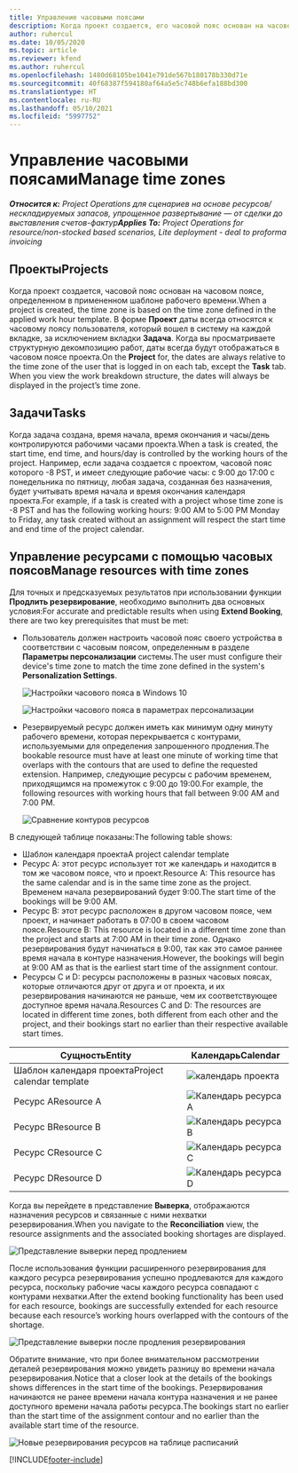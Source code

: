 ```yaml
---
title: Управление часовыми поясами
description: Когда проект создается, его часовой пояс основан на часовом поясе, определенном в применяемом шаблоне рабочего времени.
author: ruhercul
ms.date: 10/05/2020
ms.topic: article
ms.reviewer: kfend
ms.author: ruhercul
ms.openlocfilehash: 1480d68105be1041e791de567b180178b330d71e
ms.sourcegitcommit: 40f68387f594180af64a5e5c748b6efa188bd300
ms.translationtype: HT
ms.contentlocale: ru-RU
ms.lasthandoff: 05/10/2021
ms.locfileid: "5997752"
---
```

# <a name="manage-time-zones"></a><span data-ttu-id="61935-103">Управление часовыми поясами</span><span class="sxs-lookup"><span data-stu-id="61935-103">Manage time zones</span></span>

<span data-ttu-id="61935-104">_**Относится к:** Project Operations для сценариев на основе ресурсов/нескладируемых запасов, упрощенное развертывание — от сделки до выставления счетов-фактур_</span><span class="sxs-lookup"><span data-stu-id="61935-104">_**Applies To:** Project Operations for resource/non-stocked based scenarios, Lite deployment - deal to proforma invoicing_</span></span>


## <a name="projects"></a><span data-ttu-id="61935-105">Проекты</span><span class="sxs-lookup"><span data-stu-id="61935-105">Projects</span></span>

<span data-ttu-id="61935-106">Когда проект создается, часовой пояс основан на часовом поясе, определенном в примененном шаблоне рабочего времени.</span><span class="sxs-lookup"><span data-stu-id="61935-106">When a project is created, the time zone is based on the time zone defined in the applied work hour template.</span></span> <span data-ttu-id="61935-107">В форме **Проект** даты всегда относятся к часовому поясу пользователя, который вошел в систему на каждой вкладке, за исключением вкладки **Задача**. Когда вы просматриваете структурную декомпозицию работ, даты всегда будут отображаться в часовом поясе проекта.</span><span class="sxs-lookup"><span data-stu-id="61935-107">On the **Project** for, the dates are always relative to the time zone of the user that is logged in on each tab, except the **Task** tab. When you view the work breakdown structure, the dates will always be displayed in the project’s time zone.</span></span>

## <a name="tasks"></a><span data-ttu-id="61935-108">Задачи</span><span class="sxs-lookup"><span data-stu-id="61935-108">Tasks</span></span>

<span data-ttu-id="61935-109">Когда задача создана, время начала, время окончания и часы/день контролируются рабочими часами проекта.</span><span class="sxs-lookup"><span data-stu-id="61935-109">When a task is created, the start time, end time, and hours/day is controlled by the working hours of the project.</span></span> <span data-ttu-id="61935-110">Например, если задача создается с проектом, часовой пояс которого -8 PST, и имеет следующие рабочие часы: с 9:00 до 17:00 с понедельника по пятницу, любая задача, созданная без назначения, будет учитывать время начала и время окончания календаря проекта.</span><span class="sxs-lookup"><span data-stu-id="61935-110">For example, if a task is created with a project whose time zone is -8 PST and has the following working hours: 9:00 AM to 5:00 PM Monday to Friday, any task created without an assignment will respect the start time and end time of the project calendar.</span></span>

## <a name="manage-resources-with-time-zones"></a><span data-ttu-id="61935-111">Управление ресурсами с помощью часовых поясов</span><span class="sxs-lookup"><span data-stu-id="61935-111">Manage resources with time zones</span></span>

<span data-ttu-id="61935-112">Для точных и предсказуемых результатов при использовании функции **Продлить резервирование**, необходимо выполнить два основных условия:</span><span class="sxs-lookup"><span data-stu-id="61935-112">For accurate and predictable results when using **Extend Booking**, there are two key prerequisites that must be met:</span></span>  

- <span data-ttu-id="61935-113">Пользователь должен настроить часовой пояс своего устройства в соответствии с часовым поясом, определенным в разделе **Параметры персонализации** системы.</span><span class="sxs-lookup"><span data-stu-id="61935-113">The user must configure their device's time zone to match the time zone defined in the system's **Personalization Settings**.</span></span>
 
  ![Настройки часового пояса в Windows 10](media/reconcile-assignments-03.png)

  ![Настройки часового пояса в параметрах персонализации](media/reconcile-assignments-04.png)
 
- <span data-ttu-id="61935-116">Резервируемый ресурс должен иметь как минимум одну минуту рабочего времени, которая перекрывается с контурами, используемыми для определения запрошенного продления.</span><span class="sxs-lookup"><span data-stu-id="61935-116">The bookable resource must have at least one minute of working time that overlaps with the contours that are used to define the requested extension.</span></span> <span data-ttu-id="61935-117">Например, следующие ресурсы с рабочим временем, приходящимся на промежуток с 9:00 до 19:00.</span><span class="sxs-lookup"><span data-stu-id="61935-117">For example, the following resources with working hours that fall between 9:00 AM and 7:00 PM.</span></span> 

  ![Сравнение контуров ресурсов](media/reconcile-assignments-05.png)

<span data-ttu-id="61935-119">В следующей таблице показаны:</span><span class="sxs-lookup"><span data-stu-id="61935-119">The following table shows:</span></span>

- <span data-ttu-id="61935-120">Шаблон календаря проекта</span><span class="sxs-lookup"><span data-stu-id="61935-120">A project calendar template</span></span>
- <span data-ttu-id="61935-121">Ресурс A: этот ресурс использует тот же календарь и находится в том же часовом поясе, что и проект.</span><span class="sxs-lookup"><span data-stu-id="61935-121">Resource A: This resource has the same calendar and is in the same time zone as the project.</span></span> <span data-ttu-id="61935-122">Временем начала резервирований будет 9:00.</span><span class="sxs-lookup"><span data-stu-id="61935-122">The start time of the bookings will be 9:00 AM.</span></span>
- <span data-ttu-id="61935-123">Ресурс B: этот ресурс расположен в другом часовом поясе, чем проект, и начинает работать в 07:00 в своем часовом поясе.</span><span class="sxs-lookup"><span data-stu-id="61935-123">Resource B: This resource is located in a different time zone than the project and starts at 7:00 AM in their time zone.</span></span> <span data-ttu-id="61935-124">Однако резервирования будут начинаться в 9:00, так как это самое раннее время начала в контуре назначения.</span><span class="sxs-lookup"><span data-stu-id="61935-124">However, the bookings will begin at 9:00 AM as that is the earliest start time of the assignment contour.</span></span>
- <span data-ttu-id="61935-125">Ресурсы C и D: ресурсы расположены в разных часовых поясах, которые отличаются друг от друга и от проекта, и их резервирования начинаются не раньше, чем их соответствующее доступное время начала.</span><span class="sxs-lookup"><span data-stu-id="61935-125">Resources C and D: The resources are located in different time zones, both different from each other and the project, and their bookings start no earlier than their respective available start times.</span></span>

|<span data-ttu-id="61935-126">Сущность</span><span class="sxs-lookup"><span data-stu-id="61935-126">Entity</span></span>  |<span data-ttu-id="61935-127">Календарь</span><span class="sxs-lookup"><span data-stu-id="61935-127">Calendar</span></span>  |
|-|-|
|<span data-ttu-id="61935-128">Шаблон календаря проекта</span><span class="sxs-lookup"><span data-stu-id="61935-128">Project calendar template</span></span>   | ![календарь проекта](media/reconcile-assignments-06.png) |
|<span data-ttu-id="61935-130">Ресурс A</span><span class="sxs-lookup"><span data-stu-id="61935-130">Resource A</span></span>  | ![Календарь ресурса A](media/reconcile-assignments-06.png) |
|<span data-ttu-id="61935-132">Ресурс B</span><span class="sxs-lookup"><span data-stu-id="61935-132">Resource B</span></span>  |  ![Календарь ресурса B](media/reconcile-assignments-07.png) |
|<span data-ttu-id="61935-134">Ресурс C</span><span class="sxs-lookup"><span data-stu-id="61935-134">Resource C</span></span>  |  ![Календарь ресурса C](media/reconcile-assignments-08.png) |
|<span data-ttu-id="61935-136">Ресурс D</span><span class="sxs-lookup"><span data-stu-id="61935-136">Resource D</span></span>  | ![Календарь ресурса D](media/reconcile-assignments-09.png)  |
 
<span data-ttu-id="61935-138">Когда вы перейдете в представление **Выверка**, отображаются назначения ресурсов и связанные с ними нехватки резервирования.</span><span class="sxs-lookup"><span data-stu-id="61935-138">When you navigate to the **Reconciliation** view, the resource assignments and the associated booking shortages are displayed.</span></span>

![Представление выверки перед продлением](media/reconcile-assignments-10.png)

<span data-ttu-id="61935-140">После использования функции расширенного резервирования для каждого ресурса резервирования успешно продлеваются для каждого ресурса, поскольку рабочие часы каждого ресурса совпадают с контурами нехватки.</span><span class="sxs-lookup"><span data-stu-id="61935-140">After the extend booking functionality has been used for each resource, bookings are successfully extended for each resource because each resource’s working hours overlapped with the contours of the shortage.</span></span>

![Представление выверки после продления резервирования](media/reconcile-assignments-11.png) 

<span data-ttu-id="61935-142">Обратите внимание, что при более внимательном рассмотрении деталей резервирования можно увидеть разницу во времени начала резервирования.</span><span class="sxs-lookup"><span data-stu-id="61935-142">Notice that a closer look at the details of the bookings shows differences in the start time of the bookings.</span></span> <span data-ttu-id="61935-143">Резервирования начинаются не ранее времени начала контура назначения и не ранее доступного времени начала работы ресурса.</span><span class="sxs-lookup"><span data-stu-id="61935-143">The bookings start no earlier than the start time of the assignment contour and no earlier than the available start time of the resource.</span></span>

![Новые резервирования ресурсов на таблице расписаний](media/reconcile-assignments-12.png)


[!INCLUDE[footer-include](../includes/footer-banner.md)]